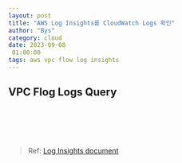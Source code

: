 ```yaml
---
layout: post
title: "AWS Log Insights를 CloudWatch Logs 확인"
author: "Bys"
category: cloud
date: 2023-09-08
 01:00:00
tags: aws vpc flow log insights
---
```



## VPC Flog Logs Query
```bash

```


<br><br><br>

> Ref: [Log Insights document](https://docs.aws.amazon.com/AmazonCloudWatch/latest/logs/AnalyzingLogData.html)